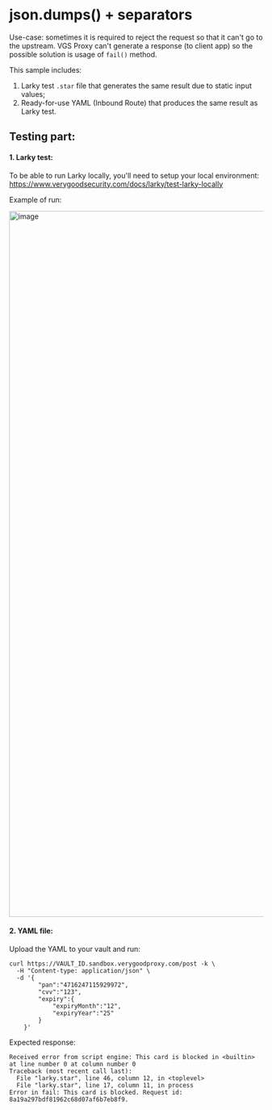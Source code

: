# json.dumps() + separators

Use-case: sometimes it is required to reject the request so that it can't go to the upstream. VGS Proxy can't generate a response (to client app) so the possible solution is usage of `fail()` method.

This sample includes:
1. Larky test `.star` file that generates the same result due to static input values;
2. Ready-for-use YAML (Inbound Route) that produces the same result as Larky test.

## Testing part:

#### 1. Larky test:

To be able to run Larky locally, you'll need to setup your local environment:
https://www.verygoodsecurity.com/docs/larky/test-larky-locally

Example of run:

<img width="1399" alt="image" src="https://github.com/vgs-samples/code-examples/assets/78090218/29c6bea2-b965-4f6c-a789-7bb37659823d">

#### 2. YAML file:

Upload the YAML to your vault and run:
```
curl https://VAULT_ID.sandbox.verygoodproxy.com/post -k \
  -H "Content-type: application/json" \
  -d '{
        "pan":"4716247115929972",
        "cvv":"123",
        "expiry":{
            "expiryMonth":"12",
            "expiryYear":"25"
        }
    }'
```

Expected response:
```
Received error from script engine: This card is blocked in <builtin> at line number 0 at column number 0
Traceback (most recent call last):
  File "larky.star", line 46, column 12, in <toplevel>
  File "larky.star", line 17, column 11, in process
Error in fail: This card is blocked. Request id: 8a19a297bdf81962c68d07af6b7eb8f9.
```

